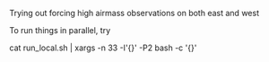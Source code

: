 Trying out forcing high airmass observations on both east and west

To run things in parallel, try

cat run_local.sh | xargs -n 33 -I'{}' -P2 bash -c '{}'
